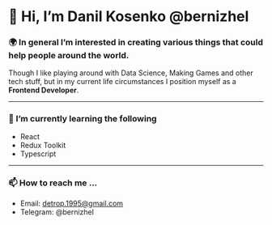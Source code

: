 # 👋 Hi, I’m Danil Kosenko @bernizhel

### :earth_africa: In general I’m interested in creating various things that could help people around the world.
Though I like playing around with Data Science, Making Games and other tech stuff, but in my current life circumstances I position myself as a **Frontend Developer**.

___
### 🌱 I’m currently learning the following
- React
- Redux Toolkit
- Typescript

___
### 📫 How to reach me ...
* Email: detrop.1995@gmail.com
* Telegram: @bernizhel
